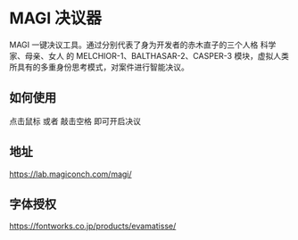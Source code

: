 # MAGI 决议器
MAGI 一键决议工具。通过分别代表了身为开发者的赤木直子的三个人格 科学家、母亲、女人 的  MELCHIOR-1、BALTHASAR-2、CASPER-3 模块，虚拟人类所具有的多重身份思考模式，对案件进行智能决议。

## 如何使用
点击鼠标 或者 敲击空格 即可开启决议

## 地址
https://lab.magiconch.com/magi/

## 字体授权
https://fontworks.co.jp/products/evamatisse/